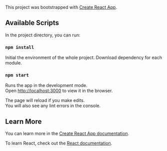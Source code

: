 This project was bootstrapped with [Create React App](https://github.com/facebook/create-react-app).

## Available Scripts

In the project directory, you can run:

### `npm install`

Initial the environment of the whole project.
Download dependency for each module.

### `npm start`

Runs the app in the development mode.<br>
Open [http://localhost:3000](http://localhost:3000) to view it in the browser.

The page will reload if you make edits.<br>
You will also see any lint errors in the console.

## Learn More

You can learn more in the [Create React App documentation](https://facebook.github.io/create-react-app/docs/getting-started).

To learn React, check out the [React documentation](https://reactjs.org/).
